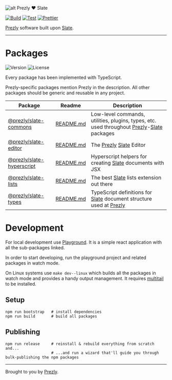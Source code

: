 ![alt Prezly ❤️ Slate](https://cdn.uc.assets.prezly.com/b9c8de97-cc75-4780-baa0-c9d9ac4c7c09/prezly-slate.png)

[![Build](https://github.com/prezly/slate/actions/workflows/build.yml/badge.svg)](https://github.com/prezly/slate/actions/workflows/build.yml)
[![Test](https://github.com/prezly/slate/actions/workflows/test.yml/badge.svg)](https://github.com/prezly/slate/actions/workflows/test.yml)
[![Prettier](https://github.com/prezly/slate/actions/workflows/prettier.yml/badge.svg)](https://github.com/prezly/slate/actions/workflows/prettier.yml)

[Prezly](https://www.prezly.com/?utm_source=github&utm_campaign=@prezly/slate) software built upon [Slate](http://slatejs.org/).

---

# Packages

![Version](https://img.shields.io/npm/v/@prezly/slate-commons)
![License](https://img.shields.io/npm/l/@prezly/slate-commons)

Every package has been implemented with TypeScript.

Prezly-specific packages mention Prezly in the description. All other packages should be generic and reusable in any project.

| Package                                                                              | Readme                                            | Description                                                                                                                                                                                   |
| ------------------------------------------------------------------------------------ | ------------------------------------------------- | --------------------------------------------------------------------------------------------------------------------------------------------------------------------------------------------- |
| [@prezly/slate-commons](https://www.npmjs.com/package/@prezly/slate-commons)         | [README.md](packages/slate-commons/README.md)     | Low-level commands, utilities, plugins, types, etc. used throughout [Prezly](https://www.prezly.com/?utm_source=github&utm_campaign=@prezly/slate)-[Slate](https://www.slatejs.org/) packages |
| [@prezly/slate-editor](https://www.npmjs.com/package/@prezly/slate-editor)           | [README.md](packages/slate-editor/README.md)      | The [Prezly](https://www.prezly.com/?utm_source=github&utm_campaign=@prezly/slate-editor) [Slate](https://www.slatejs.org/) Editor                                                            |
| [@prezly/slate-hyperscript](https://www.npmjs.com/package/@prezly/slate-hyperscript) | [README.md](packages/slate-hyperscript/README.md) | Hyperscript helpers for creating [Slate](https://www.slatejs.org/) documents with JSX                                                                                                         |
| [@prezly/slate-lists](https://www.npmjs.com/package/@prezly/slate-lists)             | [README.md](packages/slate-lists/README.md)       | The best [Slate](https://www.slatejs.org/) lists extension out there                                                                                                                          |
| [@prezly/slate-types](https://www.npmjs.com/package/@prezly/slate-types)             | [README.md](packages/slate-types/README.md)       | TypeScript definitions for [Slate](https://www.slatejs.org/) document structure used at [Prezly](https://www.prezly.com/?utm_source=github&utm_campaign=@prezly/slate)                        |

# Development

For local development use [Playground](/playground). It is a simple react application with all the sub-packages linked.

In order to start developing, run the playground project and related packages in watch mode.

On Linux systems use `make dev--linux` which builds all the packages in watch mode and provides a handy output management. It requires [multitail](https://linux.die.net/man/1/multitail) to be installed.

## Setup

```Shell
npm run bootstrap   # install dependencies
npm run build       # build all packages
```

## Publishing

```Shell
npm run release     # reinstall & rebuild everything from scratch and...
                    # ...and run a wizard that'll guide you through bulk-publishing the npm packages
```

---

Brought to you by [Prezly](https://www.prezly.com/?utm_source=github&utm_campaign=@prezly/slate).
